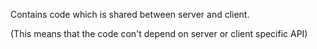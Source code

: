 Contains code which is shared between server and client.

(This means that the code con't depend on server or client specific API)
